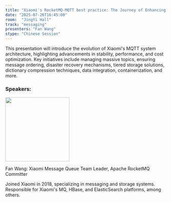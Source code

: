 ```yaml
---
title: "Xiaomi's RocketMQ-MQTT best practice: The Journey of Enhancing Quality and Cost Efficiency"
date: "2025-07-26T16:45:00"
room:  "JingYi Hall"
track: "messaging"
presenters: "Fan Wang"
stype: "Chinese Session"
---
```


This presentation will introduce the evolution of Xiaomi's MQTT system architecture, highlighting advancements in stability, performance, and cost optimization. Key initiatives include managing massive topics, ensuring message ordering, disaster recovery mechanisms, tiered storage solutions, dictionary compression techniques, data integration, containerization, and more.

### Speakers:


<img src="https://sessionize.com/image/cae3-400o400o1-GXWj5X6MXUxLT5kfwqCJqB.jpg" width="200" /><br/>

Fan Wang: Xiaomi Message Queue Team Leader, Apache RocketMQ Committer

Joined Xiaomi in 2018, specializing in messaging and storage systems. Responsible for Xiaomi's MQ, HBase, and ElasticSearch platforms, among others.